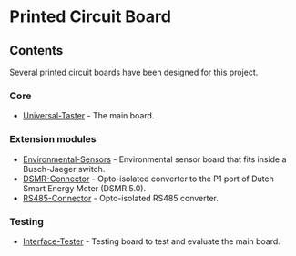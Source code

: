 # Printed Circuit Board

## Contents
Several printed circuit boards have been designed for this project.

### Core
* [Universal-Taster](Universal-Taster/README.md) - The main board.

### Extension modules
* [Environmental-Sensors](Extensions/Environmental-Sensors) - Environmental
  sensor board that fits inside a Busch-Jaeger switch.
* [DSMR-Connector](Extensions/DSMR-Connector) - Opto-isolated converter to the
  P1 port of Dutch Smart Energy Meter (DSMR 5.0).
* [RS485-Connector](Extensions/RS485-Connector) - Opto-isolated RS485
  converter.

### Testing
* [Interface-Tester](Interface-Tester) - Testing board to test and evaluate the
  main board.
